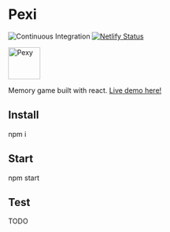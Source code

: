 # Pexi


![Continuous Integration](https://github.com/EmilioHerreraSoukup/pexi/workflows/Continuous%20Integration/badge.svg?branch=master) [![Netlify Status](https://api.netlify.com/api/v1/badges/3bd21bd0-fee3-4c61-89e6-fa3bcc2e2ec2/deploy-status)](https://app.netlify.com/sites/pexy/deploys)



<p align="left">
<img width="65" height="65" alt="Pexy" src="https://pexy.netlify.app/assets/logo.svg"></p>

Memory game built with react. [Live demo here!](https://pexy.netlify.app/ )


## Install
npm i 

## Start
npm start

## Test
TODO

